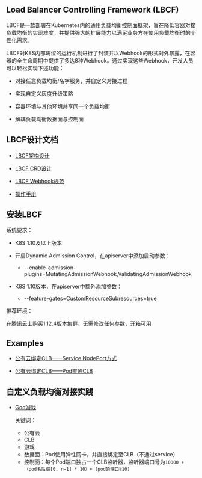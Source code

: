 ## Load Balancer Controlling Framework (LBCF)

LBCF是一款部署在Kubernetes内的通用负载均衡控制面框架，旨在降低容器对接负载均衡的实现难度，并提供强大的扩展能力以满足业务方在使用负载均衡时的个性化需求。

LBCF对K8S内部晦涩的运行机制进行了封装并以Webhook的形式对外暴露，在容器的全生命周期中提供了多达8种Webhook。通过实现这些Webhook，开发人员可以轻松实现下述功能：

* 对接任意负载均衡/名字服务，并自定义对接过程
   
* 实现自定义灰度升级策略

* 容器环境与其他环境共享同一个负载均衡 

* 解耦负载均衡数据面与控制面

## LBCF设计文档

* [LBCF架构设计](docs/design/lbcf-architecture.md)

* [LBCF CRD设计](docs/design/lbcf-crd.md)

* [LBCF Webhook规范](docs/design/lbcf-webhook-specification.md)

* [操作手册](docs/design/how-to-use.md)

## 安装LBCF

系统要求：

* K8S 1.10及以上版本

* 开启Dynamic Admission Control，在apiserver中添加启动参数：
    * --enable-admission-plugins=MutatingAdmissionWebhook,ValidatingAdmissionWebhook

* K8S 1.10版本，在apiserver中额外添加参数：

    * --feature-gates=CustomResourceSubresources=true
    
推荐环境：

在[腾讯云](https://cloud.tencent.com/product/tke)上购买1.12.4版本集群，无需修改任何参数，开箱可用
   

## Examples

* [公有云绑定CLB——Service NodePort方式](docs/examples/tencent-cloud-service-nodeport.md)

* [公有云绑定CLB——Pod直通CLB](docs/examples/tencent-cloud-eni.md)

## 自定义负载均衡对接实践

* [God游戏](https://git.code.oa.com/ianlang/lbcf-driver-ieg-god)
  
  关键词：
  
  * 公有云
  * CLB
  * 游戏
  * 数据面：Pod使用弹性网卡，并直接绑定至CLB（不通过service）
  * 控制面：每个Pod端口独占一个CLB监听器，监听器端口号为`10000 +（pod名后缀[0, n-1] * 10）+ (pod的端口%10)`

  
